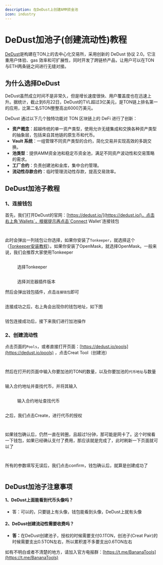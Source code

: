 ```yaml
---
description: 在DeDust上创建AMM资金池
icon: industry
---
```


# DeDust加池子(创建流动性)教程

[DeDust](https://dedust.io/)是构建在TON上的去中心化交易所，采用创新的 DeDust 协议 2.0。它注重用户体验、gas 效率和可扩展性，同时开发了跨链桥产品，让用户可以在TON与ETH两条链之间进行无缝对接。

## **为什么选择DeDust**

DeDust虽然成立时间不是非常久，但是增长速度很快、用户覆盖度也在迅速上升。据统计，截止到6月22日，DeDust的TVL超过3亿美元，是TON链上排名第一的应用，比第二名STON整整高出6000万美元。

DeDust 通过以下几个独特功能对 TON 区块链上的 DeFi 进行了创新：

* **资产概念**：超越传统的单一资产类型，使用允许无缝集成和交换各种资产类型的抽象层，包括来自其他链的原生币和代币。
* **Vault 系统**：一组管理不同资产类型的合约，简化交易并实现高效的多跳交换。
* **池类型**：提供AMM资金池和稳定币资金池，满足不同资产波动性和交易策略的需求。
* **工厂合约**：负责创建池和金库，集中合约管理。
* **流动性存款合约**：临时管理流动性存款，提高交易效率。

## **DeDust加池子教程**

### **1、连接钱包** <a href="#id-1-lian-jie-qian-bao" id="id-1-lian-jie-qian-bao"></a>

首先，我们打开DeDust的官网：[https://dedust.io/](https://dedust.io/)，点击右上角`Wallets`，根据提示再点击`Connect Wallet`连接钱包

<figure><img src="../.gitbook/assets/image (128).png" alt=""><figcaption></figcaption></figure>

<figure><img src="../.gitbook/assets/image (129).png" alt=""><figcaption></figcaption></figure>

此时会弹出一列钱包让你选择，如果你安装了`Tonkeeper`，就选择这个（[Tonkeeper安装教程](https://docs.bananatool.com/ton/tonkeeper)）。如果你安装了OpenMask，就选择OpenMask。一般来说，我们会推荐大家使用Tonkeeper

<figure><img src="../.gitbook/assets/image (130).png" alt=""><figcaption><p>选择Tonkeeper</p></figcaption></figure>

<figure><img src="../.gitbook/assets/image (131).png" alt=""><figcaption><p>选择浏览器插件版本</p></figcaption></figure>

然后会弹出钱包插件，点击`连接钱包`即可

<figure><img src="../.gitbook/assets/image (132).png" alt=""><figcaption></figcaption></figure>

连接成功之后，右上角会出现你的钱包地址，如下图

<figure><img src="../.gitbook/assets/image (134).png" alt=""><figcaption></figcaption></figure>

钱包连接成功后，接下来我们进行加池操作

### **2、创建流动性**

点击页面的`Pools`，或者直接打开页面：[https://dedust.io/pools](https://dedust.io/pools) ，点击Creat Tool（创建池）

<figure><img src="../.gitbook/assets/image (135).png" alt=""><figcaption></figcaption></figure>

<figure><img src="../.gitbook/assets/image (136).png" alt=""><figcaption></figcaption></figure>

然后在打开的页面中输入你要加池的TON的数量，以及你要加池的`代币地址`与数量

<figure><img src="../.gitbook/assets/image (137).png" alt=""><figcaption></figcaption></figure>

输入合约地址并查找代币，并将其输入

<figure><img src="../.gitbook/assets/image (138).png" alt=""><figcaption><p>输入合约地址查找代币</p></figcaption></figure>

<figure><img src="../.gitbook/assets/image (139).png" alt=""><figcaption></figcaption></figure>

之后，我们点击Create，进行代币的授权

<figure><img src="../.gitbook/assets/image (140).png" alt=""><figcaption></figcaption></figure>

<figure><img src="../.gitbook/assets/image (141).png" alt=""><figcaption></figcaption></figure>

如果钱包确认后，仍然一直在转圈，且超过1分钟，那可能是网卡了。这个时候看一下钱包，如果已经确认支付了费用，那应该就是完成了，此时刷新一下页面就可以了

<figure><img src="../.gitbook/assets/image (142).png" alt=""><figcaption></figcaption></figure>

<figure><img src="../.gitbook/assets/image (144).png" alt=""><figcaption></figcaption></figure>

所有的参数填写无误后，我们点击confirm，钱包确认后，就算是创建成功了

<figure><img src="../.gitbook/assets/image (145).png" alt=""><figcaption></figcaption></figure>

## **DeDust加池子注意事项** <a href="#why-ston.fi-2" id="why-ston.fi-2"></a>

#### **1、DeDust上面能看到代币头像吗？**

* 答：可以的，只要链上有头像，钱包能看到头像，DeDust上就有头像

#### **2、DeDust创建流动性需要收费吗？**

* **答：**&#x5728;DeDust创建池子，授权的时候需要支付0.1TON，创池子(Creat Pair)的时候需要支出0.5TON左右，所以累积差不多要支出0.6TON左右

如有不明白或者不清楚的地方，请加入官方电报群：[https://t.me/BananaTools](https://t.me/BananaTools)
